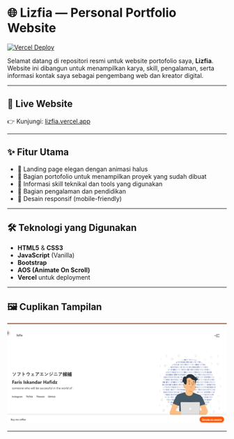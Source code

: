 # 🌐 Lizfia — Personal Portfolio Website

[![Vercel Deploy](https://vercel.com/button)](https://lizfia.vercel.app)

Selamat datang di repositori resmi untuk website portofolio saya, **Lizfia**. Website ini dibangun untuk menampilkan karya, skill, pengalaman, serta informasi kontak saya sebagai pengembang web dan kreator digital.

---

## 🔗 Live Website

👉 Kunjungi: [lizfia.vercel.app](https://lizfia.vercel.app)

---

## ✨ Fitur Utama

- 🎯 Landing page elegan dengan animasi halus
- 💼 Bagian portofolio untuk menampilkan proyek yang sudah dibuat
- 🧠 Informasi skill teknikal dan tools yang digunakan
- 📝 Bagian pengalaman dan pendidikan
- 📱 Desain responsif (mobile-friendly)

---

## 🛠️ Teknologi yang Digunakan

- **HTML5** & **CSS3**
- **JavaScript** (Vanilla)
- **Bootstrap**
- **AOS (Animate On Scroll)**
- **Vercel** untuk deployment

---

## 🖼️ Cuplikan Tampilan


![Homepage Screenshot](./foto/homepage.png)

---